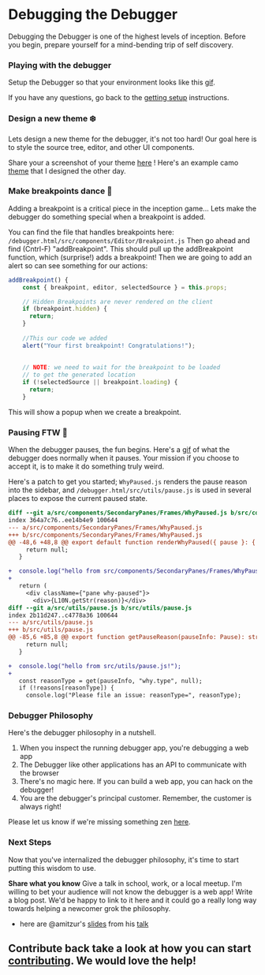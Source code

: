 # Debugging the Debugger

Debugging the Debugger is one of the highest levels of inception. Before you begin, prepare yourself for a mind-bending trip of self discovery.

### Playing with the debugger

Setup the Debugger so that your environment looks like this [gif][debugger-intro-gif].

If you have any questions, go back to the [getting setup][getting-setup] instructions.


### Design a new theme :snowflake:

Lets design a new theme for the debugger, it's not too hard! Our goal here is to style the source tree, editor, and other UI components.

Share your a screenshot of your theme [here](./getting-setup.md) ! Here's an example camo [theme][camo-theme] that I designed the other day.


### Make breakpoints dance :dancers:

Adding a breakpoint is a critical piece in the inception game...
Lets make the debugger do something special when a breakpoint is added.

You can find the file that handles breakpoints here: `/debugger.html/src/components/Editor/Breakpoint.js`
Then go ahead and find (Cntrl-F) "addBreakpoint".  This should pull up the addBreakpoint function, which (surprise!) adds a breakpoint!
Then we are going to add an alert so can see something for our actions:

```javascript
addBreakpoint() {
    const { breakpoint, editor, selectedSource } = this.props;

    // Hidden Breakpoints are never rendered on the client
    if (breakpoint.hidden) {
      return;
    }
	
	//This our code we added
	alert("Your first breakpoint! Congratulations!");
	
	
    // NOTE: we need to wait for the breakpoint to be loaded
    // to get the generated location
    if (!selectedSource || breakpoint.loading) {
      return;
    }
```

This will show a popup when we create a breakpoint.

### Pausing FTW :red_circle:

When the debugger pauses, the fun begins. Here's a [gif](http://g.recordit.co/qutDioRQvy.gif) of what the debugger does normally when it pauses. Your mission if you choose to accept it, is to make it do something truly weird.

Here's a patch to get you started; `WhyPaused.js` renders the pause reason into the sidebar, and `/debugger.html/src/utils/pause.js` is used in several places to expose the current paused state.

```diff
diff --git a/src/components/SecondaryPanes/Frames/WhyPaused.js b/src/components/SecondaryPanes/Frames/WhyPaused.js
index 364a7c76..ee14b4e9 100644
--- a/src/components/SecondaryPanes/Frames/WhyPaused.js
+++ b/src/components/SecondaryPanes/Frames/WhyPaused.js
@@ -48,6 +48,8 @@ export default function renderWhyPaused({ pause }: { pause: Pause }) {
     return null;
   }

+  console.log("hello from src/components/SecondaryPanes/Frames/WhyPaused.js!");
+
   return (
     <div className={"pane why-paused"}>
       <div>{L10N.getStr(reason)}</div>
diff --git a/src/utils/pause.js b/src/utils/pause.js
index 2b11d247..c4778a36 100644
--- a/src/utils/pause.js
+++ b/src/utils/pause.js
@@ -85,6 +85,8 @@ export function getPauseReason(pauseInfo: Pause): string | null {
     return null;
   }

+  console.log("hello from src/utils/pause.js!");
+
   const reasonType = get(pauseInfo, "why.type", null);
   if (!reasons[reasonType]) {
     console.log("Please file an issue: reasonType=", reasonType);
```

### Debugger Philosophy

Here's the debugger philosophy in a nutshell.

1. When you inspect the running debugger app, you're debugging a web app
2. The Debugger like other applications has an API to communicate with the browser
3. There's no magic here. If you can build a web app, you can hack on the debugger!
4. You are the debugger's principal customer. Remember, the customer is always right!

Please let us know if we're missing something zen  [here][getting-started-issue].


### Next Steps

Now that you've internalized the debugger philosophy, it's time to start putting this wisdom to use.

**Share what you know** Give a talk in school, work, or a local meetup. I'm willing to bet your audience will not know the debugger is a web app! Write a blog post. We'd be happy to link to it here and it could go a really long way towards helping a newcomer grok the philosophy.

- here are @amitzur's [slides][amit-slides] from his [talk][amit-tweet]

**Contribute back** take a look at how you can start [contributing][contributing]. We would love the help!
---

[contributing]: ../CONTRIBUTING.md
[getting-setup]: ./getting-setup.md
[getting-started-issue]:https://github.com/devtools-html/debugger.html/issues/1247

[debugger-intro-gif]:http://g.recordit.co/WjHZaXKifZ.gif
[amit-slides]:https://docs.google.com/presentation/d/1jdnvL-BwwxEuFbb9tiRxcT6UT-Ua0jGhy9FKBT4b43E/edit
[amit-tweet]:https://twitter.com/amitzur/status/790153843946426369
[camo-theme]:https://cloud.githubusercontent.com/assets/254562/20683683/ec030354-b57a-11e6-98bc-c8da75721e78.png
